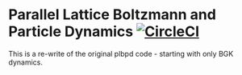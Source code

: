 # Parallel Lattice Boltzmann and Particle Dynamics [![CircleCI](https://circleci.com/gh/pchakraborty/plbpd/tree/main.svg?style=shield)](https://circleci.com/gh/pchakraborty/plbpd/tree/main)

This is a re-write of the original plbpd code - starting with only BGK dynamics.

